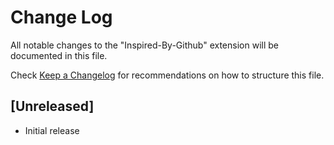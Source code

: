 # Change Log
All notable changes to the "Inspired-By-Github" extension will be documented in this file.

Check [Keep a Changelog](http://keepachangelog.com/) for recommendations on how to structure this file.

## [Unreleased]
- Initial release
